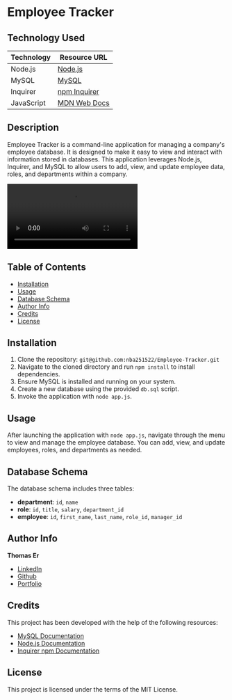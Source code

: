 # Employee Tracker

## Technology Used

| Technology  | Resource URL                                         |
|-------------|------------------------------------------------------|
| Node.js     | [Node.js](https://nodejs.org/)                       |
| MySQL       | [MySQL](https://www.mysql.com/)                      |
| Inquirer    | [npm Inquirer](https://www.npmjs.com/package/inquirer) |
| JavaScript  | [MDN Web Docs](https://developer.mozilla.org/en-US/docs/Web/JavaScript) |

## Description

Employee Tracker is a command-line application for managing a company's employee database. It is designed to make it easy to view and interact with information stored in databases. This application leverages Node.js, Inquirer, and MySQL to allow users to add, view, and update employee data, roles, and departments within a company.

![App Demo Video](./demo/Walkthrough.webm)

## Table of Contents
- [Installation](#installation)                                         
- [Usage](#usage)
- [Database Schema](#database-schema)
- [Author Info](#author-info)
- [Credits](#credits)
- [License](#license)

## Installation

1. Clone the repository: `git@github.com:nba251522/Employee-Tracker.git`
2. Navigate to the cloned directory and run `npm install` to install dependencies.
3. Ensure MySQL is installed and running on your system.
4. Create a new database using the provided `db.sql` script.
5. Invoke the application with `node app.js`.

## Usage

After launching the application with `node app.js`, navigate through the menu to view and manage the employee database. You can add, view, and update employees, roles, and departments as needed.

## Database Schema

The database schema includes three tables:
- **department**: `id`, `name`
- **role**: `id`, `title`, `salary`, `department_id`
- **employee**: `id`, `first_name`, `last_name`, `role_id`, `manager_id`

## Author Info

**Thomas Er**
- [LinkedIn](https://www.linkedin.com/in/thomas-er-9b77321b9)
- [Github](https://github.com/nba251522)
- [Portfolio](https://nba251522.github.io/thomas-er-porfolio/)

## Credits

This project has been developed with the help of the following resources:
  - [MySQL Documentation](https://dev.mysql.com/doc/)
  - [Node.js Documentation](https://nodejs.org/en/docs/)
  - [Inquirer npm Documentation](https://www.npmjs.com/package/inquirer)

## License

This project is licensed under the terms of the MIT License.